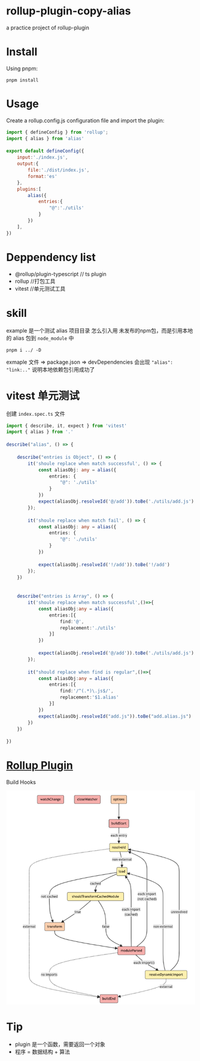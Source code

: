# rollup-plugin-copy-alias
a practice project of rollup-plugin


# Install 
Using pnpm:
```
pnpm install
```
# Usage
Create a rollup.config.js  configuration file and import the plugin:

```javaScript
import { defineConfig } from 'rollup';
import { alias } from 'alias'

export default defineConfig({
    input:'./index.js',
    output:{
        file:'./dist/index.js',
        format:'es'
    },
    plugins:[
        alias({
            entries:{
                "@":'./utils'
            }
        })
    ],
})
```

# Deppendency list
+ @rollup/plugin-typescript // ts plugin
+ rollup //打包工具
+ vitest //单元测试工具


# skill
example 是一个测试 alias 项目目录
怎么引入用 未发布的npm包，而是引用本地的 alias 包到 `node_module` 中
```
pnpm i ../ -D
``` 
exmaple 文件 => package.json => devDependencies 会出现 `"alias": "link:.."` 说明本地依赖包引用成功了

# vitest 单元测试
创建 `index.spec.ts` 文件
``` TypeScript
import { describe, it, expect } from 'vitest'
import { alias } from '.'

describe("alias", () => {

    describe("entries is Object", () => {
        it('shoule replace when match successful', () => {
            const aliasObj: any = alias({
                entries: {
                    "@": './utils'
                }
            })
            expect(aliasObj.resolveId('@/add')).toBe('./utils/add.js')
        });

        it('shoule replace when match fail', () => {
            const aliasObj: any = alias({
                entries: {
                    "@": './utils'
                }
            })

            expect(aliasObj.resolveId('!/add')).toBe('!/add')
        });
    })


    describe("entries is Array", () => {
        it('shoule replace when match successful',()=>{
            const aliasObj:any = alias({
                entries:[{
                    find:'@',
                    replacement:'./utils'
                }]
            }) 
            
            expect(aliasObj.resolveId('@/add')).toBe('./utils/add.js')
        });

        it("should replace when find is regular",()=>{
            const aliasObj:any = alias({
                entries:[{
                    find:'/^(.*)\.js$/',
                    replacement:'$1.alias'
                }]
            })
            expect(aliasObj.resolveId("add.js")).toBe("add.alias.js")
        })
    })

})
```


# [Rollup Plugin](https://rollupjs.org/plugin-development/#build-hooks)
Build Hooks

![alt text](image.png)

# Tip
- plugin 是一个函数，需要返回一个对象
- 程序 = 数据结构 + 算法